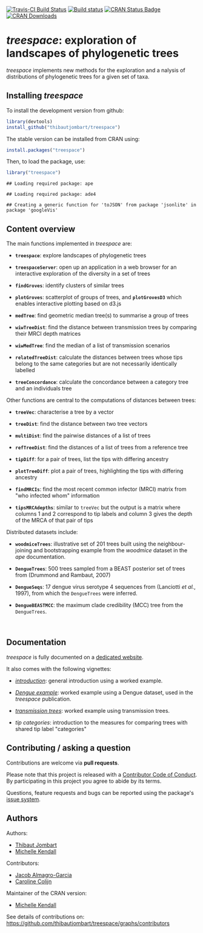 [![Travis-CI Build Status](https://travis-ci.org/thibautjombart/treespace.png?branch=master)](https://travis-ci.org/thibautjombart/treespace)
[![Build status](https://ci.appveyor.com/api/projects/status/klr8khh1ieb26rh4/branch/master?svg=true)](https://ci.appveyor.com/project/thibautjombart/treespace/branch/master)
[![CRAN Status Badge](http://www.r-pkg.org/badges/version/treespace)](https://cran.r-project.org/package=treespace)
[![CRAN Downloads](https://cranlogs.r-pkg.org/badges/treespace)](https://cran.r-project.org/package=treespace)




*treespace*: exploration of landscapes of phylogenetic trees
============================================================

*treespace* implements new methods for the exploration and a nalysis of
distributions of phylogenetic trees for a given set of taxa.


Installing *treespace*
-------------
To install the development version from github:

```r
library(devtools)
install_github("thibautjombart/treespace")
```

The stable version can be installed from CRAN using:

```r
install.packages("treespace")
```

Then, to load the package, use:

```r
library("treespace")
```

```
## Loading required package: ape
```

```
## Loading required package: ade4
```

```
## Creating a generic function for 'toJSON' from package 'jsonlite' in package 'googleVis'
```


Content overview
----------------

The main functions implemented in *treespace* are:

* __`treespace`__: explore landscapes of phylogenetic trees

* __`treespaceServer`__: open up an application in a web browser for an
  interactive exploration of the diversity in a set of trees

* __`findGroves`__: identify clusters of similar trees

* __`plotGroves`__: scatterplot of groups of trees, and __`plotGrovesD3`__ which
  enables interactive plotting based on d3.js

* __`medTree`__: find geometric median tree(s) to summarise a group of trees

* __`wiwTreeDist`__: find the distance between transmission trees by comparing their MRCI depth matrices

* __`wiwMedTree`__: find the median of a list of transmission scenarios

* __`relatedTreeDist`__: calculate the distances between trees whose tips belong to the same categories but are not necessarily identically labelled

* __`treeConcordance`__: calculate the concordance between a category tree and an individuals tree


Other functions are central to the computations of distances between trees:

* __`treeVec`__: characterise a tree by a vector

* __`treeDist`__: find the distance between two tree vectors

* __`multiDist`__: find the pairwise distances of a list of trees

* __`refTreeDist`__: find the distances of a list of trees from a reference tree

* __`tipDiff`__: for a pair of trees, list the tips with differing ancestry

* __`plotTreeDiff`__: plot a pair of trees, highlighting the tips with differing
  ancestry

* __`findMRCIs`__: find the most recent common infector (MRCI) matrix from "who infected whom" information

* __`tipsMRCAdepths`__: similar to `treeVec` but the output is a matrix where columns 1 and 2 correspond to tip labels and column 3 gives the depth of the MRCA of that pair of tips


Distributed datasets include:

* __`woodmiceTrees`__: illustrative set of 201 trees built using the
  neighbour-joining and bootstrapping example from the *woodmice* dataset in the
  *ape* documentation.

* __`DengueTrees`__: 500 trees sampled from a BEAST posterior set of trees from
  (Drummond and Rambaut, 2007)

* __`DengueSeqs`__: 17 dengue virus serotype 4 sequences from (Lanciotti *et
  al.*, 1997), from which the `DengueTrees` were inferred.

* __`DengueBEASTMCC`__: the maximum clade credibility (MCC) tree from the
  `DengueTrees`.




<br>

Documentation
-------------

*treespace* is fully documented on a [dedicated
 website](https://thibautjombart.github.io/treespace/). 

It also comes with the following vignettes:

-
  [*introduction*](https://thibautjombart.github.io/treespace/articles/introduction.html):
  general introduction using a worked example.

- [*Dengue
  example*](https://thibautjombart.github.io/treespace/articles/DengueVignette.html):
  worked example using a Dengue dataset, used in the *treespace* publication.

- [*transmission
  trees*](https://thibautjombart.github.io/treespace/articles/TransmissionTreesVignette.html):
  worked example using transmission trees.

- *tip categories*: introduction to the measures for comparing trees with shared tip label "categories"



Contributing / asking a question
--------------------------------
Contributions are welcome via **pull requests**.

Please note that this project is released with a [Contributor Code of
Conduct](CONDUCT.md). By participating in this project you agree to abide by its
terms.

Questions, feature requests and bugs can be reported using the package's [issue
system](https://github.com/thibautjombart/treespace/issues).




Authors
-------
Authors:
* [Thibaut Jombart](https://sites.google.com/site/thibautjombart/)
* [Michelle Kendall](http://www.imperial.ac.uk/people/m.kendall)

Contributors:
* [Jacob Almagro-Garcia](http://www.well.ox.ac.uk/jacob-almagro-garcia)
* [Caroline Colijn](http://www.imperial.ac.uk/people/c.colijn)

Maintainer of the CRAN version:
* [Michelle Kendall](http://www.imperial.ac.uk/people/m.kendall)



See details of contributions on: <br>
https://github.com/thibautjombart/treespace/graphs/contributors

